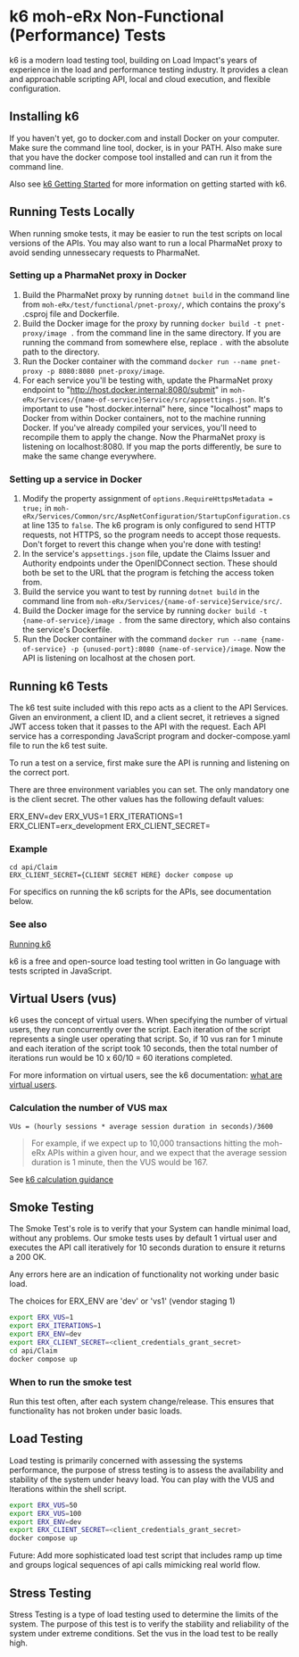 # k6 moh-eRx Non-Functional (Performance) Tests

k6 is a modern load testing tool, building on Load Impact's years of experience in the load and performance testing industry. It provides a clean and approachable scripting API, local and cloud execution, and flexible configuration.

## Installing k6
If you haven't yet, go to docker.com and install Docker on your computer. Make sure the command line tool, docker, is in your PATH. Also make sure that you have the docker compose tool installed and can run it from the command line.

Also see [k6 Getting Started](https://k6.io/docs/getting-started/installation) for more information on getting started with k6.

## Running Tests Locally
When running smoke tests, it may be easier to run the test scripts on local versions of the APIs. You may also want to run a local PharmaNet proxy to avoid sending unnessecary requests to PharmaNet.

### Setting up a PharmaNet proxy in Docker
1. Build the PharmaNet proxy by running `dotnet build` in the command line from `moh-eRx/test/functional/pnet-proxy/`, which contains the proxy's .csproj file and Dockerfile.
2. Build the Docker image for the proxy by running `docker build -t pnet-proxy/image .` from the command line in the same directory. If you are running the command from somewhere else, replace `.` with the absolute path to the directory.
3. Run the Docker container with the command `docker run --name pnet-proxy -p 8080:8080 pnet-proxy/image`.
4. For each service you'll be testing with, update the PharmaNet proxy endpoint to "http://host.docker.internal:8080/submit" in `moh-eRx/Services/{name-of-service}Service/src/appsettings.json`. It's important to use "host.docker.internal" here, since "localhost" maps to Docker from within Docker containers, not to the machine running Docker. If you've already compiled your services, you'll need to recompile them to apply the change.
Now the PharmaNet proxy is listening on localhost:8080. If you map the ports differently, be sure to make the same change everywhere.

### Setting up a service in Docker
1. Modify the property assignment of `options.RequireHttpsMetadata = true;` in `moh-eRx/Services/Common/src/AspNetConfiguration/StartupConfiguration.cs` at line 135 to `false`. The k6 program is only configured to send HTTP requests, not HTTPS, so the program needs to accept those requests. Don't forget to revert this change when you're done with testing!
2. In the service's `appsettings.json` file, update the Claims Issuer and Authority endpoints under the OpenIDConnect section. These should both be set to the URL that the program is fetching the access token from.
1. Build the service you want to test by running `dotnet build` in the command line from `moh-eRx/Services/{name-of-service}Service/src/`.
2. Build the Docker image for the service by running `docker build -t {name-of-service}/image .` from the same directory, which also contains the service's Dockerfile.
3. Run the Docker container with the command `docker run --name {name-of-service} -p {unused-port}:8080 {name-of-service}/image`.
Now the API is listening on localhost at the chosen port.

## Running k6 Tests
The k6 test suite included with this repo acts as a client to the API Services. Given an environment, a client ID, and a client secret, it retrieves a signed JWT access token that it passes to the API with the request. Each API service has a corresponding JavaScript program and docker-compose.yaml file to run the k6 test suite.

To run a test on a service, first make sure the API is running and listening on the correct port.

There are three environment variables you can set. The only mandatory one is the client secret. The other values has the following default values:

ERX_ENV=dev
ERX_VUS=1
ERX_ITERATIONS=1
ERX_CLIENT=erx_development
ERX_CLIENT_SECRET=

### Example

```code
cd api/Claim
ERX_CLIENT_SECRET={CLIENT SECRET HERE} docker compose up
```

For specifics on running the k6 scripts for the APIs, see documentation below. 

### See also

[Running k6](https://k6.io/docs/getting-started/running-k6)

k6 is a free and open-source load testing tool written in Go language with tests scripted in JavaScript.

## Virtual Users (vus)

k6 uses the concept of virtual users. When specifying the number of virtual users, they run concurrently over the script. Each iteration of the script represents a single user operating that script. So, if 10 vus ran for 1 minute and each iteration of the script took 10 seconds, then the total number of iterations run would be 10 x 60/10 = 60 iterations completed.

For more information on virtual users, see the k6 documentation: [what are virtual users](https://k6.io/docs/cloud/cloud-faq/what-are-vus-virtual-users).

### Calculation the number of VUS max

```code
VUs = (hourly sessions * average session duration in seconds)/3600
```

> For example, if we expect up to 10,000 transactions hitting the moh-eRx APIs within a given hour, and we expect that the average session duration is 1 minute, then the VUS would be 167.

See [k6 calculation guidance](https://k6.io/docs/cloud/cloud-faq/what-are-vus-virtual-users)

## Smoke Testing

The Smoke Test's role is to verify that your System can handle minimal load, without any problems. 
Our smoke tests uses by default 1 virtual user and executes the API call iteratively for 10 seconds duration to ensure it returns a 200 OK.

Any errors here are an indication of functionality not working under basic load.

The choices for ERX_ENV are 'dev' or 'vs1' (vendor staging 1)

```bash
export ERX_VUS=1
export ERX_ITERATIONS=1
export ERX_ENV=dev
export ERX_CLIENT_SECRET=<client_credentials_grant_secret> 
cd api/Claim
docker compose up
```

### When to run the smoke test

Run this test often, after each system change/release.  This ensures that functionality has not broken under basic loads.

## Load Testing

Load testing is primarily concerned with assessing the systems performance, the purpose of stress testing is to assess the availability and stability of the system under heavy load. You can play with the VUS and Iterations within the shell script.

```bash
export ERX_VUS=50
export ERX_VUS=100
export ERX_ENV=dev
export ERX_CLIENT_SECRET=<client_credentials_grant_secret> 
docker compose up
```

Future: Add more sophisticated load test script that includes ramp up time and groups logical sequences of api calls mimicking real world flow.

## Stress Testing

Stress Testing is a type of load testing used to determine the limits of the system. The purpose of this test is to verify the stability and reliability of the system under extreme conditions. Set the vus in the load test to be really high.
